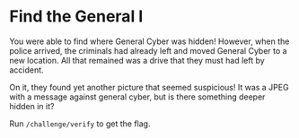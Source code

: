 # Find the General I

You were able to find where General Cyber was hidden! However, when the police arrived, the criminals had already left and moved General Cyber to a new location. All that remained was a drive that they must had left by accident. 

On it, they found yet another picture that seemed suspicious! It was a JPEG with a message against general cyber, but is there something deeper hidden in it?

Run `/challenge/verify` to get the flag. 
